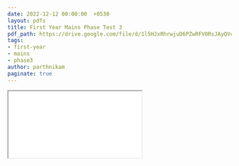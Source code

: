 ```yaml
---
date: 2022-12-12 00:00:00  +0530
layout: pdfs
title: First Year Mains Phase Test 3
pdf_path: https://drive.google.com/file/d/1l5HJxRhrwjuD6PZwRFV0RsJAyQVczD69/preview?usp=sharing
tags: 
- first-year
- mains
- phase3
author: parthnikam
paginate: true
---
```


<iframe class="embed-pdf" src="{{ page.pdf_path }}#toolbar=0" seamless="seamless" scrolling="no" style="overflow:hidden"></iframe>
